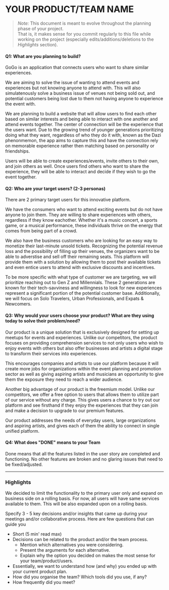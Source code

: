 # YOUR PRODUCT/TEAM NAME

 > _Note:_ This document is meant to evolve throughout the planning phase of your project.    
 > That is, it makes sense for you commit regularly to this file while working on the project (especially edits/additions/deletions to the _Highlights_ section).

#### **Q1: What are you planning to build?**

GoGo is an application that connects users who want to share similar experiences. 

We are aiming to solve the issue of wanting to attend events and experiences but not knowing anyone
to attend with. This will also simulatenously solve a business issue of venues not being sold out,
and potential customers being lost due to them not having anyone to experience the event with. 

We are planning to build a website that will allow users to find each other based on
similar interests and being able to interact with one another and attend events together.
The center of connection will be the experience that the users want. Due to the growing 
trend of younger generations prioritizing doing what they want, regardless of who they do it with,
known as the Dazi phenonmemon, the app aims to capture this and have the connection rely on memorable 
experience rather then matching based on personality or friendships.

Users will be able to create experiences/events, invite others to their own, and join others as well.
Once users find others who want to share the experience, they will be able to interact and decide if they 
wish to go the event together. 


#### **Q2: Who are your target users? (2-3 personas)**

There are 2 primary target users for this innovative platform.

We have the consumers who want to attend exciting events but do not have anyone to join them. They are willing to share experiences with others, regardless if they know eachother. Whether it's a music concert, a sports game, or a musical performance, these individuals thrive on the energy that comes from being part of a crowd. 

We also have the business customers who are looking for an easy way to monetize their last-minute unsold tickets. Recognizing the potential revenue loss and the possibility of filling up their venues, the organizers want to be able to adverstise and sell off their remaining seats. This platform will provide them with a solution by allowing them to post their available tickets and even entice users to attend with exclusive discounts and incentives.

To be more specific with what type of customer we are targeting, we will prioritize reaching out to Gen Z and Millennials. These 2 generations are known for their tech-savviness and willingness to look for new experiences represent a significant portion of the potential customer base. Additionally, we will focus on Solo Travelers, Urban Professionals, and Expats & Newcomers.

#### **Q3: Why would your users choose your product? What are they using today to solve their problem/need?**

Our product is a unique solution that is exclusively designed for setting up meetups for events and experiences. Unlike our competitors, the product focuses on providing comprehension services to not only users who wish to enjoy events with others but also offer businesses and artists a digital stage to transform their services into experiences. 

This encourages companies and artists to use our platform because it will create more jobs for organizations within the event planning and promotion sector as well as giving aspiring artists and musicians an opportunity to give them the exposure they need to reach a wider audience. 

Another big advantage of our product is the freemium model. Unlike our competitors, we offer a free option to users that allows them to utilize part of our service without any charge. This gives users a chance to try out our platform and see firsthand if they enjoy the experiences that they can join and make a decision to upgrade to our premium features.

Our product addresses the needs of everyday users, large organizations and aspiring artists, and gives each of them the ability to connect in single unified platform.

#### Q4: What does "DONE" means to your Team 

Done means that all the features listed in the user story are completed and functioning. No other features are broken and no glaring issues that need to be fixed/adjusted. 

----



### **Highlights**

We decided to limit the functionality to the primary user only and expand on business side on a rolling basis. For now, all users will have same services available to them. This will be also expanded upon on a rolling basis.  

Specify 3 - 5 key decisions and/or insights that came up during your meetings
and/or collaborative process. Here are few questions that can guide you

 * Short (5 min' read max)
 * Decisions can be related to the product and/or the team process.
    * Mention which alternatives you were considering.
    * Present the arguments for each alternative.
    * Explain why the option you decided on makes the most sense for your team/product/users.
 * Essentially, we want to understand how (and why) you ended up with your current product plan.
 * How did you organise the team? Which tools did you use, if any?
 * How frequently did you meet?
 
 
  

